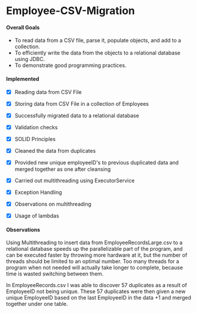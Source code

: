 # Employee-CSV-Migration

#### Overall Goals

* To read data from a CSV file, parse it, populate objects, and add to a collection.
* To efficiently write the data from the objects to a relational database using JDBC.
* To demonstrate good programming practices.

#### Implemented

- [x] Reading data from CSV File
- [x] Storing data from CSV File in a collection of Employees
- [x] Successfully migrated data to a relational database
- [x] Validation checks
- [x] SOLID Principles
- [x] Cleaned the data from duplicates
- [x] Provided new unique employeeID's to previous duplicated data and merged together as one after cleansing
- [x] Carried out multithreading using ExecutorService
- [x] Exception Handling
- [x] Observations on multithreading
- [x] Usage of lambdas


#### Observations

Using Multithreading  to insert data from EmployeeRecordsLarge.csv to a relational database speeds up the 
parallelizable part of the program, and can be executed faster by throwing more hardware at it, but the number of threads
should be limited to an optimal number. Too many threads for a program when not needed will actually take longer to complete,
because time is wasted switching between them.

In EmployeeRecords.csv I was able to discover 57 duplicates as a result of EmployeeID not being unique. These 57 duplicates
were then given a new unique EmployeeID based on the last EmployeeID in the data +1 and merged together under one table.



